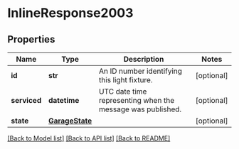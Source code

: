 # InlineResponse2003

## Properties
Name | Type | Description | Notes
------------ | ------------- | ------------- | -------------
**id** | **str** | An ID number identifying this light fixture. | [optional] 
**serviced** | **datetime** | UTC date time representing when the message was published. | [optional] 
**state** | [**GarageState**](GarageState.md) |  | [optional] 

[[Back to Model list]](../README.md#documentation-for-models) [[Back to API list]](../README.md#documentation-for-api-endpoints) [[Back to README]](../README.md)

